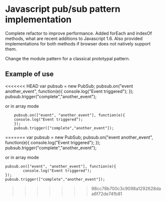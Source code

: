 Javascript pub/sub pattern implementation
=========================================

Complete refactor to improve performance. Added forEach and indexOf methods, what are recent additions to Javascript 1.6. Also provided implementations for both methods if browser does not natively support them.

Change the module pattern for a classical prototypal pattern.

## Example of use
	
<<<<<<< HEAD
		var pubsub = new PubSub;
		pubsub.on("event another_event", function(e){
		  console.log("Event triggered");
		});
		pubsub.trigger("complete","another_event");

or in array mode

		pubsub.on(["event", "another_event"], function(e){
		console.log("Event triggered");
		});
		pubsub.trigger(["complete","another_event"]);
=======
	var pubsub = new PubSub;
  	pubsub.on("event another_event", function(e){
    		console.log("Event triggered");
  	});
  	pubsub.trigger("complete","another_event");

or in array mode

  	pubsub.on(["event", "another_event"], function(e){
    		console.log("Event triggered");
  	});
  	pubsub.trigger(["complete","another_event"]);
>>>>>>> 98cc78b700c3c9098a1292628daa6f72de74fb81
